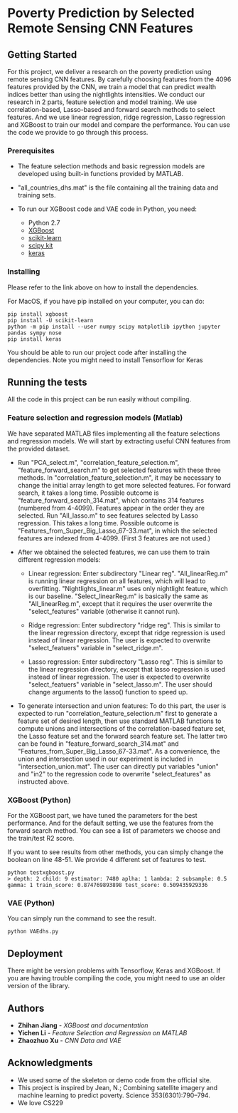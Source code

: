 # Poverty Prediction by Selected Remote Sensing CNN Features

## Getting Started

For this project, we deliver a research on the poverty prediction using remote sensing CNN features. By carefully choosing features from the 4096 features provided by the CNN, we train a model that can predict wealth indices better than using the nightlights intensities. We conduct our research in 2 parts, feature selection and model training. We use correlation-based, Lasso-based and forward search methods to select features. And we use linear regression, ridge regression, Lasso regression and XGBoost to train our model and compare the performance. You can use the code we provide to go through this process.

### Prerequisites

* The feature selection methods and basic regression models are developed using built-in functions provided by MATLAB. 

* "all_countries_dhs.mat" is the file containing all the training data and training sets.

* To run our XGBoost code and VAE code in Python, you need:
  - Python 2.7
  - [XGBoost](http://xgboost.readthedocs.io/en/latest/build.html)
  - [scikit-learn](http://scikit-learn.org/stable/install.html)
  - [scipy kit](https://www.scipy.org/install.html)
  - [keras](https://keras.io/#installation)

### Installing

Please refer to the link above on how to install the dependencies.

For MacOS, if you have pip installed on your computer, you can do:

```
pip install xgboost
pip install -U scikit-learn
python -m pip install --user numpy scipy matplotlib ipython jupyter pandas sympy nose
pip install keras
```

You should be able to run our project code after installing the dependencies. Note you might need to install Tensorflow for Keras

## Running the tests

All the code in this project can be run easily without compiling.

### Feature selection and regression models (Matlab)

We have separated MATLAB files implementing all the feature selections and regression models. We will start by extracting useful CNN features from the provided dataset.

* Run "PCA_select.m", "correlation_feature_selection.m", "feature_forward_search.m" to get selected features with these three methods. In "correlation_feature_selection.m", it may be necessary to change the initial array length to get more selected features. For forward search, it takes a long time. Possible outcome is "feature_forward_search_314.mat", which contains 314 features (numbered from 4-4099). Features appear in the order they are selected. Run "All_lasso.m" to see features selected by Lasso regression. This takes a long time. Possible outcome is "Features_from_Super_Big_Lasso_67-33.mat", in which the selected features are indexed from 4-4099. (First 3 features are not used.) 

* After we obtained the selected features, we can use them to train different regression models:

  - Linear regression:
  Enter subdirectory "Linear reg". "All_linearReg.m" is running linear regression on all features, which will lead to overfitting. "Nightlights_linear.m" uses only nightlight feature, which is our baseline. "Select_linearReg.m" is basically the same as "All_linearReg.m", except that it requires the user overwrite the "select_features" variable (otherwise it cannot run).

  - Ridge regression:
  Enter subdirectory "ridge reg". This is similar to the linear regression directory, except that ridge regression is used instead of linear regression. The user is expected to overwrite "select_featuers" variable in "select_ridge.m".

  - Lasso regression:
  Enter subdirectory "Lasso reg". This is similar to the linear regression directory, except that lasso regression is used instead of linear regression. The user is expected to overwrite "select_featuers" variable in "select_lasso.m". The user should change arguments to the lasso() function to speed up.

* To generate intersection and union features:
  To do this part, the user is expected to run "correlation_feature_selection.m" first to generate a feature set of desired length, then use standard MATLAB functions to compute unions and intersections of the correlation-based feature set, the Lasso feature set and the forward search feature set. The latter two can be found in "feature_forward_search_314.mat" and "Features_from_Super_Big_Lasso_67-33.mat". As a convenience, the union and intersection used in our experiment is included in "intersection_union.mat". The user can directly put variables "union" and "in2" to the regression code to overwrite "select_features" as instructed above.

### XGBoost (Python)

For the XGBoost part, we have tuned the parameters for the best performance. And for the default setting, we use the features from the forward search method. You can see a list of parameters we choose and the train/test R2 score.

If you want to see results from other methods, you can simply change the boolean on line 48-51. We provide 4 different set of features to test.

```
python testxgboost.py
> depth: 2 child: 9 estimator: 7480 aplha: 1 lambda: 2 subsample: 0.5 gamma: 1 train_score: 0.874769893898 test_score: 0.509435929336
```

### VAE (Python)

You can simply run the command to see the result.

```
python VAEdhs.py
``` 

## Deployment

There might be version problems with Tensorflow, Keras and XGBoost. If you are having trouble compiling the code, you might need to use an older version of the library.

## Authors

* **Zhihan Jiang** - *XGBoost and documentation*
* **Yichen Li** - *Feature Selection and Regression on MATLAB*
* **Zhaozhuo Xu** - *CNN Data and VAE*

## Acknowledgments

* We used some of the skeleton or demo code from the official site.
* This project is inspired by Jean, N.; Combining satellite imagery and machine learning to predict poverty. Science 353(6301):790–794.
* We love CS229

